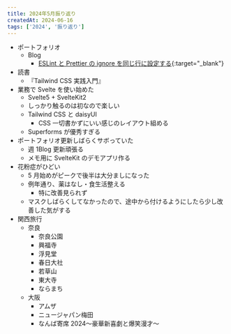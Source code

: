 ```yaml
---
title: 2024年5月振り返り
createdAt: 2024-06-16
tags: ['2024', '振り返り']
---
```


- ポートフォリオ
  - Blog
    - [ESLint と Prettier の ignore を同じ行に設定する](https://ryo-portfolio.vercel.app/blog/article/eslint-prettier-ignore){:target="\_blank"}
- 読書
  - 『Tailwind CSS 実践入門』
- 業務で Svelte を使い始めた
  - Svelte5 + SvelteKit2
  - しっかり触るのは初なので楽しい
  - Tailwind CSS と daisyUI
    - CSS 一切書かずにいい感じのレイアウト組める
  - Superforms が優秀すぎる
- ポートフォリオ更新しばらくサボっていた
  - 週 1Blog 更新頑張る
  - メモ用に SvelteKit のデモアプリ作る
- 花粉症がひどい
  - 5 月始めがピークで後半は大分ましになった
  - 例年通り、薬はなし・食生活整える
    - 特に改善見られず
  - マスクしばらくしてなかったので、途中から付けるようにしたら少し改善した気がする
- 関西旅行
  - 奈良
    - 奈良公園
    - 興福寺
    - 浮見堂
    - 春日大社
    - 若草山
    - 東大寺
    - ならまち
  - 大阪
    - アムザ
    - ニュージャパン梅田
    - なんば寄席 2024〜豪華新喜劇と爆笑漫才〜
